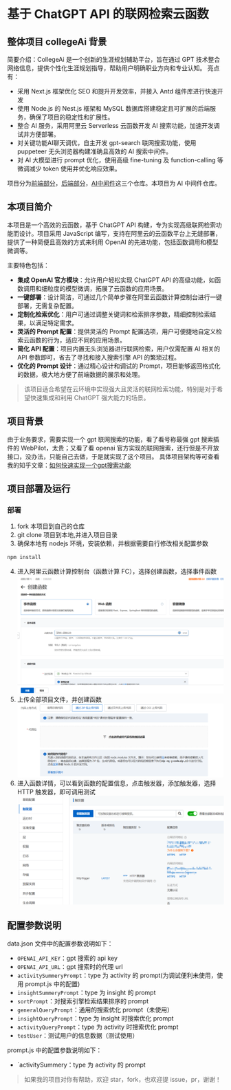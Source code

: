 # 基于 ChatGPT API 的联网检索云函数

## 整体项目 collegeAi 背景
简要介绍：CollegeAi 是一个创新的生涯规划辅助平台，旨在通过 GPT 技术整合网络信息，提供个性化生涯规划指导，帮助用户明确职业方向和专业认知。
亮点有：

- 采用 Next.js 框架优化 SEO 和提升开发效率，并接入 Antd 组件库进行快速开发
- 使用 Node.js 的 Nest.js 框架和 MySQL 数据库搭建稳定且可扩展的后端服务，确保了项目的稳定性和扩展性。
- 整合 AI 服务，采用阿里云 Serverless 云函数开发 AI 搜索功能，加速开发调试并方便部署。
- 对关键功能AI聊天调优，自主开发 gpt-search 联网搜索功能，使用 puppeteer 无头浏览器构建准确且高效的 AI 搜索中间件。
- 对 AI 大模型进行 prompt 优化，使用高级 fine-tuning 及 function-calling 等微调减少 token 使用并优化响应效果。

项目分为[前端部分](https://github.com/Collage-Ai/CollegeAi-fe)，[后端部分](https://github.com/Collage-Ai/CollegeAi-be)，[AI中间件](https://github.com/abandon888/gptSearchWebFn)这三个仓库。本项目为 AI 中间件仓库。

## 本项目简介

本项目是一个高效的云函数，基于 ChatGPT API 构建，专为实现高级联网检索功能而设计。项目采用 JavaScript 编写，支持在阿里云的云函数平台上无缝部署，提供了一种简便且高效的方式来利用 OpenAI 的先进功能，包括函数调用和模型微调等。

主要特色包括：

- **集成 OpenAI 官方模块**：允许用户轻松实现 ChatGPT API 的高级功能，如函数调用和细粒度的模型微调，拓展了云函数的应用场景。
- **一键部署**：设计简洁，可通过几个简单步骤在阿里云函数计算控制台进行一键部署，无需复杂配置。
- **定制化检索优化**：用户可通过调整关键词和检索排序参数，精细控制检索结果，以满足特定需求。
- **灵活的 Prompt 配置**：提供灵活的 Prompt 配置选项，用户可便捷地自定义检索云函数的行为，适应不同的应用场景。
- **简化 API 配置**：项目内置无头浏览器进行联网检索，用户仅需配置 AI 相关的 API 参数即可，省去了寻找和接入搜索引擎 API 的繁琐过程。
- **优化的 Prompt 设计**：通过精心设计和调试的 Prompt，项目能够返回格式化的数据，极大地方便了前端数据的展示和处理。

> 该项目适合希望在云环境中实现强大且灵活的联网检索功能，特别是对于希望快速集成和利用 ChatGPT 强大能力的场景。

## 项目背景

由于业务要求，需要实现一个 gpt 联网搜索的功能，看了看号称最强 gpt 搜索插件的 WebPilot，太贵；又看了看 openai 官方实现的联网搜索，还行但是不开放接口，没办法，只能自己去做，于是就实现了这个项目。
具体项目架构等可查看我的知乎文章：[如何快速实现一个gpt搜索功能](https://zhuanlan.zhihu.com/p/688948381)

## 项目部署及运行

### 部署

1. fork 本项目到自己的仓库
2. git clone 项目到本地,并进入项目目录
3. 确保本地有 nodejs 环境，安装依赖，并根据需要自行修改相关配置参数

```bash
npm install
```

4. 进入阿里云函数计算控制台（函数计算 FC），选择创建函数，选择事件函数
   ![alt text](./assets/image.png)
5. 上传全部项目文件，并创建函数
   ![alt text](./assets/image1.png)
6. 进入函数详情，可以看到函数的配置信息，点击触发器，添加触发器，选择 HTTP 触发器，即可调用测试
   ![alt text](./assets/image3.png)

## 配置参数说明

data.json 文件中的配置参数说明如下：

- `OPENAI_API_KEY`：gpt 搜索的 api key
- `OPENAI_API_URL`：gpt 搜索时的代理 url
- `activitySummeryPrompt`：type 为 activity 的 prompt(为调试便利未使用，使用 prompt.js 中的配置)
- `insightSummeryPrompt`：type 为 insight 的 prompt
- `sortPrompt`：对搜索引擎检索结果排序的 prompt
- `generalQueryPrompt`：通用的搜索优化 prompt（未使用）
- `insightQueryPrompt`：type 为 insight 时搜索优化 prompt
- `activityQueryPrompt`：type 为 activity 时搜索优化 prompt
- `testUser`：测试用户的信息数据（测试使用）

prompt.js 中的配置参数说明如下：

- `activitySummery：type 为 activity 的 prompt

> 如果我的项目对你有帮助，欢迎 star，fork，也欢迎提 issue，pr，谢谢！
